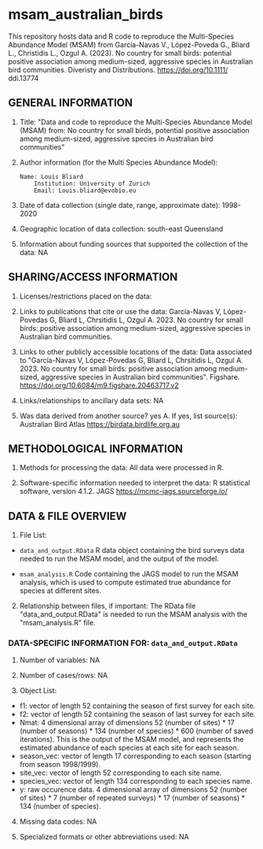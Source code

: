 # msam_australian_birds

This repository hosts data and R code to reproduce the Multi-Species Abundance Model (MSAM) from García-Navas V., López-Poveda G., Bliard L., Christidis L., Ozgul A. (2023). No country for small birds: potential positive association among medium-sized, aggressive species in Australian bird communities. Diveristy and Distributions. https://doi.org/10.1111/
ddi.13774 


## GENERAL INFORMATION

1. Title: "Data and code to reproduce the Multi-Species Abundance Model (MSAM) from: No country for small birds, potential positive association among medium-sized, aggressive species in Australian bird communities"

2. Author information (for the Multi Species Abundance Model):
       
       Name: Louis Bliard
		   Institution: University of Zurich
		   Email: Louis.bliard@evobio.eu

3. Date of data collection (single date, range, approximate date): 1998-2020

4. Geographic location of data collection: south-east Queensland

5. Information about funding sources that supported the collection of the data: NA


## SHARING/ACCESS INFORMATION

1. Licenses/restrictions placed on the data:

2. Links to publications that cite or use the data: García-Navas V, López-Povedas G, Bliard L, Chrsitidis L, Ozgul A. 2023. No country for small birds: positive association among medium-sized, aggressive species in Australian bird communities.

3. Links to other publicly accessible locations of the data: Data associated to "García-Navas V, López-Povedas G, Bliard L, Chrsitidis L, Ozgul A. 2023. No country for small birds: positive association among medium-sized, aggressive species in Australian bird communities". Figshare. https://doi.org/10.6084/m9.figshare.20463717.v2

4. Links/relationships to ancillary data sets: NA

5. Was data derived from another source? yes
	A. If yes, list source(s): Australian Bird Atlas https://birdata.birdlife.org.au


## METHODOLOGICAL INFORMATION


1. Methods for processing the data: All data were processed in R.

2. Software-specific information needed to interpret the data:
R statistical software, version 4.1.2. 
JAGS https://mcmc-jags.sourceforge.io/


## DATA & FILE OVERVIEW

1. File List: 

- `data_and_output.RData` R data object containing the bird surveys data needed to run the MSAM model, and the output of the model.

- `msam_analysis.R` Code containing the JAGS model to run the MSAM analysis, which is used to compute estimated true abundance for species at different sites.

2. Relationship between files, if important: 
The RData file "data_and_output.RData" is needed to run the MSAM analysis with the "msam_analysis.R" file. 


### DATA-SPECIFIC INFORMATION FOR: `data_and_output.RData`

1. Number of variables: NA

2. Number of cases/rows: NA

3. Object List: 
- f1: vector of length 52 containing the season of first survey for each site.
- f2: vector of length 52 containing the season of last survey for each site.
- Nmat: 4 dimensional array of dimensions 52 (number of sites) * 17 (number of seasons) * 134 (number of species) * 600 (number of saved iterations). This is the output of the MSAM model, and represents the estimated abundance of each species at each site for each season.
- season_vec: vector of length 17 corresponding to each season (starting from season 1998/1999).
- site_vec: vector of length 52 corresponding to each site name.
- species_vec: vector of length 134 corresponding to each species name.
- y: raw occurence data. 4 dimensional array of dimensions 52 (number of sites) * 7 (number of repeated surveys) * 17 (number of seasons) * 134 (number of species).

4. Missing data codes: NA

5. Specialized formats or other abbreviations used: NA

